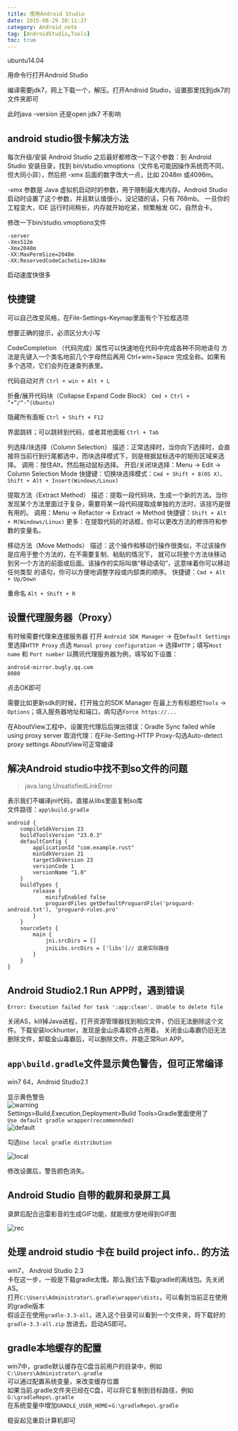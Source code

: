 ```yaml
---
title: 使用Android Studio
date: 2015-08-29 20:11:37
category: Android_note
tag: [AndroidStudio,Tools]
toc: true
---
```

ubuntu14.04

用命令行打开Android Studio

编译需要jdk7，网上下载一个，解压。打开Android Studio，设置那里找到jdk7的文件夹即可

此时java -version 还是open jdk7   不影响

## android studio很卡解决方法

每次升级/安装 Android Studio 之后最好都修改一下这个参数：到 Android Studio 安装目录，找到 bin/studio.vmoptions（文件名可能因操作系统而不同，但大同小异），然后把 -xmx 后面的数字改大一点，比如 2048m 或4096m。

-xmx 参数是 Java 虚拟机启动时的参数，用于限制最大堆内存。Android Studio 启动时设置了这个参数，并且默认值很小，没记错的话，只有 768mb。 一旦你的工程变大，IDE 运行时间稍长，内存就开始吃紧，频繁触发 GC，自然会卡。

修改一下bin/studio.vmoptions文件
```
-server
-Xms512m
-Xmx2048m
-XX:MaxPermSize=2048m
-XX:ReservedCodeCacheSize=1024m
```
启动速度快很多

## 快捷键

可以自己改变风格，在File-Settings-Keymap里面有个下拉框选项

想要正确的提示，必须区分大小写

CodeCompletion （代码完成）属性可以快速地在代码中完成各种不同地语句
方法是先键入一个类名地前几个字母然后再用 Ctrl+win+Space 完成全称。如果有多个选项，它们会列在速查列表里。

代码自动对齐
`Ctrl + win + Alt + L`

折叠/展开代码块（Collapse Expand Code Block）
`Cmd + Ctrl + “+”/“-”(Ubuntu)`

隐藏所有面板
`Ctrl + Shift + F12`

界面跳转；可以跳转到代码，或者其他面板
`Ctrl + Tab`

列选择/块选择（Column Selection）
描述：正常选择时，当你向下选择时，会直接将当前行到行尾都选中，而块选择模式下，则是根据鼠标选中的矩形区域来选择。
调用：按住Alt，然后拖动鼠标选择。
开启/关闭块选择：Menu → Edit → Column Selection Mode
快捷键：切换块选择模式：`Cmd + Shift + 8(OS X)`、`Shift + Alt + Insert﻿(Windows/Linux)`

提取方法（Extract Method）
描述：提取一段代码块，生成一个新的方法。当你发现某个方法里面过于复杂，需要将某一段代码提取成单独的方法时，该技巧是很有用的。
调用：Menu → Refactor → Extract → Method
快捷键：`Shift + Alt + M(Windows/Linux)`
更多：在提取代码的对话框，你可以更改方法的修饰符和参数的变量名。

移动方法（Move Methods）
描述：这个操作和移动行操作很类似，不过该操作是应用于整个方法的，在不需要复制、粘贴的情况下，
就可以将整个方法块移动到另一个方法的前面或后面。该操作的实际叫做“移动语句”，这意味着你可以移动任何类型
的语句，你可以方便地调整字段或内部类的顺序。
快捷键：`Cmd + Alt + Up/Down`

重命名
`Alt + Shift + R`

## 设置代理服务器（Proxy）
有时候需要代理来连接服务器
打开 `Android SDK Manager` -> 在`Default Settings`里选择`HTTP Proxy`
点选 `Manual proxy configuration` -> 选择`HTTP`；填写`Host name` 和 `Port number`
以腾讯代理服务器为例，填写如下设置：
```
android-mirror.bugly.qq.com
8080
```
点击OK即可

需要比如更新sdk的时候，打开独立的SDK Manager
在最上方有标题栏`Tools` -> `Options`；填入服务器地址和端口，病勾选`Force https://...`

在AboutView工程中，设置完代理后后弹出错误：Gradle Sync failed while using proxy server
取消代理：在File-Setting-HTTP Proxy-勾选Auto-detect proxy settings
AboutView可正常编译

## 解决Android studio中找不到so文件的问题

>java.lang.UnsatisfiedLinkError

表示我们不编译jni代码，直接从libs里面复制so库  
文件路径：`app\build.gradle`

```
android {
    compileSdkVersion 23
    buildToolsVersion "23.0.3"
    defaultConfig {
        applicationId "com.example.rust"
        minSdkVersion 21
        targetSdkVersion 23
        versionCode 1
        versionName "1.0"
    }
    buildTypes {
        release {
            minifyEnabled false
            proguardFiles getDefaultProguardFile('proguard-android.txt'), 'proguard-rules.pro'
        }
    }
    sourceSets {
        main {
            jni.srcDirs = []
            jniLibs.srcDirs = ['libs']// 这是实际路径
        }
    }
}
```

## Android Studio2.1 Run APP时，遇到错误

`Error: Execution failed for task ':app:clean'. Unable to delete file`

关闭AS，kill掉Java进程，打开资源管理器找到相应文件，仍旧无法删除这个文件。下载安装lockhunter，发现是金山杀毒软件占用着。
关闭金山毒霸仍旧无法删除文件，卸载金山毒霸后，可以删除文件。并能正常Run APP。

## `app\build.gradle`文件显示黄色警告，但可正常编译
win7 64，Android Studio2.1

显示黄色警告  
![warning](https://raw.githubusercontent.com/RustFisher/RustNotes/master/Android_note/pics/as_build_waring.png)  
Settings>Build,Execution,Deployment>Build Tools>Gradle里面使用了  
`Use default gradle wrapper(recommennded)`  
![default](https://raw.githubusercontent.com/RustFisher/RustNotes/master/Android_note/pics/as_settings_use_default_gradle.png)  

勾选`Use local gradle distribution`  

![local](https://raw.githubusercontent.com/RustFisher/RustNotes/master/Android_note/pics/as_settings_use_local_gradle.png)  

修改设置后，警告颜色消失。

## Android Studio 自带的截屏和录屏工具
录屏后配合迅雷影音的生成GIF功能，就能很方便地得到GIF图

![rec](https://raw.githubusercontent.com/RustFisher/RustNotes/master/Android_note/pics/as_rec.png)  

## 处理 android studio 卡在 build project info.. 的方法
win7， Android Studio 2.3  
卡在这一步，一般是下载gradle太慢。那么我们去下载gradle的离线包。先关闭AS。  
打开`C:\Users\Administrator\.gradle\wrapper\dists`，可以看到当前正在使用的gradle版本  
假设正在使用`gradle-3.3-all`，进入这个目录可以看到一个文件夹，将下载好的`gradle-3.3-all.zip`
放进去。启动AS即可。

## gradle本地缓存的配置
win7中，gradle默认缓存在C盘当前用户的目录中，例如`C:\Users\Administrator\.gradle`  
可以通过配置系统变量，来改变缓存位置  
如果当前.gradle文件夹已经在C盘，可以将它复制到目标路径，例如`G:\gradleRepo\.gradle`  
在系统变量中增加`GRADLE_USER_HOME`=`G:\gradleRepo\.gradle`

稳妥起见重启计算机即可

